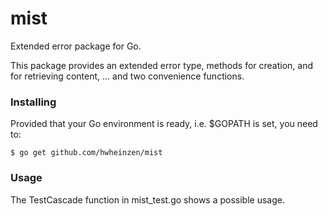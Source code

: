 # mist
Extended error package for Go.

This package provides an extended error type, methods for creation, and for retrieving content, ... and two convenience functions.

### Installing
Provided that your Go environment is ready, i.e. $GOPATH is set, you need to:

`$ go get github.com/hwheinzen/mist`

### Usage
The TestCascade function in mist_test.go shows a possible usage.
